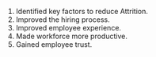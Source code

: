 1. Identified key factors to reduce Attrition.
2. Improved the hiring process.
3. Improved employee experience.
4. Made workforce more productive.
5. Gained employee trust.
